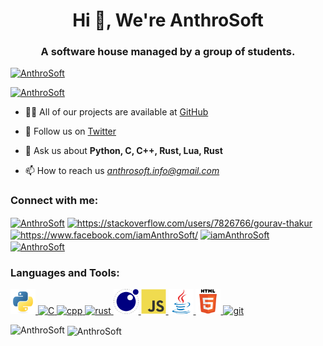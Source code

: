 <h1 align="center">Hi 👋, We're AnthroSoft</h1>
<h3 align="center">A software house managed by a group of students.</h3>

<p align="left"> <a href="https://github.com/ryo-ma/github-profile-trophy"><img src="https://github-profile-trophy.vercel.app/?username=AnthroSoft" alt="AnthroSoft" /></a> </p>

<p align="left"> <a href="https://twitter.com/Anthro_Soft" target="blank"><img src="https://img.shields.io/twitter/follow/Anthro_Soft?logo=twitter&style=for-the-badge" alt="AnthroSoft" /></a> </p>

- 👨‍💻 All of our projects are available at [GitHub](https://github.com/AnthroSoft?tab=repositories)

- 📝 Follow us on [Twitter](https://twitter.com/Anthro_Soft)

- 💬 Ask us about **Python, C, C++, Rust, Lua, Rust**

- 📫 How to reach us *anthrosoft.info@gmail.com*

<h3 align="left">Connect with me:</h3>
<p align="left">
<a href="https://twitter.com/Anthro_Soft" target="blank"><img align="center" src="https://raw.githubusercontent.com/rahuldkjain/github-profile-readme-generator/master/src/images/icons/Social/twitter.svg" alt="AnthroSoft" height="30" width="40" /></a>
<a href="https://stackoverflow.com/users/https://stackoverflow.com/users/7826766/gourav-thakur" target="blank"><img align="center" src="https://raw.githubusercontent.com/rahuldkjain/github-profile-readme-generator/master/src/images/icons/Social/stack-overflow.svg" alt="https://stackoverflow.com/users/7826766/gourav-thakur" height="30" width="40" /></a>
<a href="https://fb.com/https://www.facebook.com/iamAnthroSoft/" target="blank"><img align="center" src="https://raw.githubusercontent.com/rahuldkjain/github-profile-readme-generator/master/src/images/icons/Social/facebook.svg" alt="https://www.facebook.com/iamAnthroSoft/" height="30" width="40" /></a>
<a href="https://instagram.com/iamAnthroSoft" target="blank"><img align="center" src="https://raw.githubusercontent.com/rahuldkjain/github-profile-readme-generator/master/src/images/icons/Social/instagram.svg" alt="iamAnthroSoft" height="30" width="40" /></a>
<a href="https://www.leetcode.com/AnthroSoft" target="blank"><img align="center" src="https://raw.githubusercontent.com/rahuldkjain/github-profile-readme-generator/master/src/images/icons/Social/leet-code.svg" alt="AnthroSoft" height="30" width="40" /></a>
</p>

<h3 align="left">Languages and Tools:</h3>
<p align="left"> <a href="https://www.python.org" target="_blank" rel="noreferrer"> <img src="https://raw.githubusercontent.com/devicons/devicon/master/icons/python/python-original.svg" alt="python" width="40" height="40"/> </a> <a href="https://www.w3schools.com/c/c_intro.php#:~:text=C%20is%20a%20general%2Dpurpose,write%20the%20UNIX%20operating%20system." target="_blank" rel="noreferrer"> <img src="https://raw.githubusercontent.com/isocpp/logos/64ef037049f87ac74875dbe72695e59118b52186/cpp_logo.svg" alt="C" width="40" height="40"/> </a> <a href="https://www.w3schools.com/cpp/cpp_intro.asp" target="_blank" rel="noreferrer"> <img src="https://raw.githubusercontent.com/isocpp/logos/master/cpp_logo.png" alt="cpp" width="40" height="40"/> </a> <a href="https://www.rust-lang.org/" target="_blank" rel="noreferrer"> <img src="https://www.rust-lang.org/logos/rust-logo-512x512.png" alt="rust" width="40" height="40"/> </a> <a href="https://www.lua.org/start.html" target="_blank" rel="noreferrer"> <img src="https://raw.githubusercontent.com/devicons/devicon/master/icons/lua/lua-original.svg" alt="lua" width="40" height="40"/> </a> <a href="https://developer.mozilla.org/en-US/docs/Web/JavaScript" target="_blank" rel="noreferrer"> <img src="https://raw.githubusercontent.com/devicons/devicon/master/icons/javascript/javascript-original.svg" alt="javascript" width="40" height="40"/> </a> <a href="https://www.w3schools.com/java/" target="_blank" rel="noreferrer"> <img src="https://raw.githubusercontent.com/devicons/devicon/master/icons/java/java-original.svg" alt="java" width="40" height="40"/> </a> <a href="https://www.w3schools.com/html/" target="_blank" rel="noreferrer"> <img src="https://raw.githubusercontent.com/devicons/devicon/master/icons/html5/html5-original-wordmark.svg" alt="html" width="40" height="40"/> </a> <a href="https://git-scm.com/" target="_blank" rel="noreferrer"> <img src="https://www.vectorlogo.zone/logos/git-scm/git-scm-icon.svg" alt="git" width="40" height="40"/> </a> </p>

<p><img align="left" src="https://github-readme-stats.vercel.app/api/top-langs?username=anthrosoft&show_icons=true&locale=en&layout=compact" alt="AnthroSoft" /></p>

<p>&nbsp;<img align="center" src="https://github-readme-stats.vercel.app/api?username=AnthroSoft&show_icons=true&locale=en" alt="AnthroSoft" /></p>
